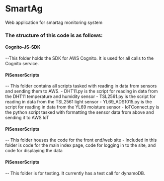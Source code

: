 # SmartAg
Web application for smartag monitoring system

<h3>The structure of this code is as follows:</h3>

<h4>Cognito-JS-SDK</h4>
--This folder holds the SDK for AWS Cognito. It is used for all calls to the Cognito service.

<h4>PiSensorScripts</h4>
-- This folder contains all scripts tasked with reading in data from sensors and sending them to AWS.
- DHT11.py is the script for reading in data from the DHT11 temperature and humidity sensor
- TSL2561.py is the script for reading in data from the TSL2561 light sensor
- YL69_ADS1015.py is the script for reading in data from the YL69 moisture sensor
- IoTConnect.py is the python script tasked with formatting the sensor data from above and sending it to AWS IoT

<h4>PiSensorScripts</h4>
-- This folder houses the code for the front end/web site
- Included in this folder is code for the main index page, code for logging in to the site, and code for displaying the data

<h4>PiSensorScripts</h4>
-- This folder is for testing. It currently has a test call for dynamoDB.
